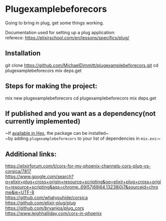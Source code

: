 # Plugexamplebeforecors

Going to bring in plug, get some things working.

Documentation used for setting up a plug application: 
<br/>referece: https://elixirschool.com/en/lessons/specifics/plug/


## Installation
git clone https://github.com/MichaelDimmitt/plugexamplebeforecors.git
cd plugexamplebeforecors
mix deps.get


## Steps for making the project:
mix new plugexamplebeforecors
cd plugexamplebeforecors
mix deps.get

## If published and you want as a dependency(not currently implemented)
~If [available in Hex](https://hex.pm/docs/publish), the package can be installed~
<br/>~by adding `plugexamplebeforecors` to your list of dependencies in `mix.exs`:~

## Additional links:
https://elixirforum.com/t/cors-for-my-phoenix-channels-cors-plug-vs-corsica/7817
<br/>https://www.google.com/search?q=elixir+plug+cross+origin+resource+scripting&oq=elixir+plug+cross+origin+resource+scripting&aqs=chrome..69i57j69i64.13238j0j7&sourceid=chrome&ie=UTF-8
<br/>https://github.com/whatyouhide/corsica
<br/>https://github.com/elixir-plug/plug
<br/>https://github.com/bryanjos/plug_cors
<br/>https://www.leighhalliday.com/cors-in-phoenix
